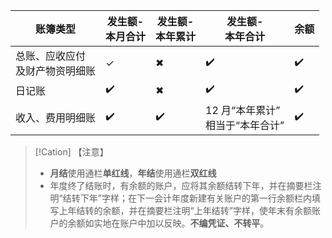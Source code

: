 
| 账簿类型 | 发生额-<br>本月合计 | 发生额-<br>本年累计 | 发生额-<br>本年合计 | 余额  |
| ------------------- | ------------ | ------------ | ----------------------- | --- |
| 总账、应收应付<br>及财产物资明细账 |  ✓            | ✖            | ✔️                      | ✔️  |
| 日记账                 | ✔️           | ✖            | ✔️                      | ✔️  |
| 收入、费用明细账            | ✔️           | ✔️           | 12 月“本年累计”<br>相当于“本年合计” | ✔️  |

> [!Cation] 【注意】
> - **月结**使用通栏**单红线**，**年结**使用通栏**双红线**
> - 年度终了结账时，有余额的账户，应将其余额结转下年，并在摘要栏注明“结转下年”字样；在下一会计年度新建有关账户的第一行余额栏内填写上年结转的余额，并在摘要栏注明“上年结转”字样，使年末有余额账户的余额如实地在账户中加以反映。**不编凭证、不转平**。

